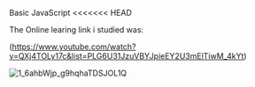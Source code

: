 Basic JavaScript 
<<<<<<< HEAD

The Online learing link i studied was:

(https://www.youtube.com/watch?v=QXj4TOLy17c&list=PLG6U31JzuVBYJpieEY2U3mElTiwM_4kYt)


![1_6ahbWjp_g9hqhaTDSJOL1Q](https://user-images.githubusercontent.com/65357821/82758846-0394c180-9e0f-11ea-8b02-51f885eff3f5.png)


